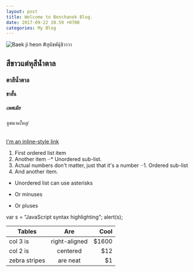 ```yaml
---
layout: post
title: Welcome to Benchanok Blog.
date: 2017-09-22 20.59 +0700
categories: My Blog
---
```

![Baek ji heon](https://fongfai.files.wordpress.com/2012/07/638447t2.jpg?w=527&h=337)
#สุนัขพันุ์ชิวาวา
## สีขาวแต่หุสีน้ำตาล
### ตาสีน้ำตาล
#### ขาสั้น
##### เพศเมีย
###### หูขนาดใหญ่



[I'm an inline-style link](https://www.google.com)

1. First ordered list item
2. Another item
⋅⋅* Unordered sub-list. 
1. Actual numbers don't matter, just that it's a number
⋅⋅1. Ordered sub-list
4. And another item.
* Unordered list can use asterisks
- Or minuses
+ Or pluses

[logo]: https://github.com/adam-p/markdown-here/raw/master/src/common/images/icon48.png "Logo Title Text 2"



var s = "JavaScript syntax highlighting";
alert(s);

| Tables        | Are           | Cool  |
| ------------- |:-------------:| -----:|
| col 3 is      | right-aligned | $1600 |
| col 2 is      | centered      |   $12 |
| zebra stripes | are neat      |    $1 |

